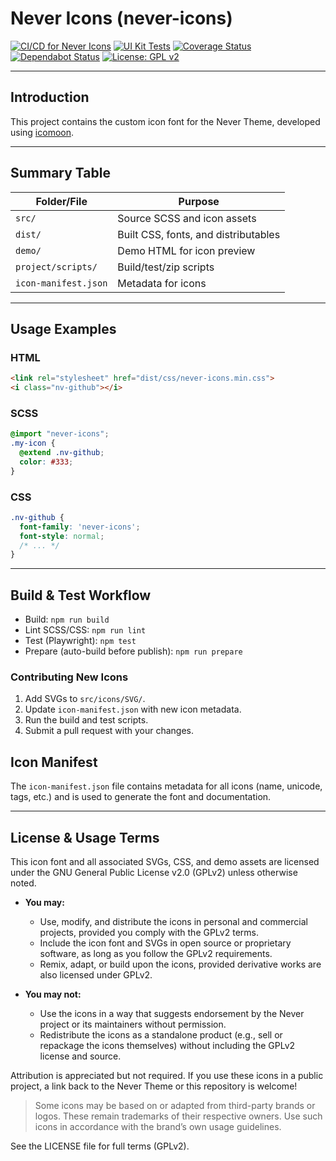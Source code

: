 # Never Icons (never-icons)

[![CI/CD for Never Icons](https://github.com/virilabs/never-icons/actions/workflows/nodejs.yml/badge.svg?branch=master)](https://github.com/virilabs/never-icons/actions/workflows/nodejs.yml)
[![UI Kit Tests](https://github.com/virilabs/never-icons/actions/workflows/ui-kit.yml/badge.svg?branch=main)](https://github.com/virilabs/never-icons/actions/workflows/ui-kit.yml)
[![Coverage Status](https://img.shields.io/badge/coverage-manual--see--ui--kit-yellow?logo=codecov)](COVERAGE.md)
[![Dependabot Status](https://img.shields.io/badge/dependabot-enabled-brightgreen?logo=dependabot)](https://github.com/virilabs/never-icons/pulls?q=is%3Apr+is%3Aopen+label%3Adependencies)
[![License: GPL v2](https://img.shields.io/badge/License-GPL%20v2-blue.svg)](https://www.gnu.org/licenses/old-licenses/gpl-2.0.html)

---

## Introduction

This project contains the custom icon font for the Never Theme, developed using [icomoon](https://icomoon.io/).

---

## Summary Table

| Folder/File         | Purpose                                 |
|---------------------|-----------------------------------------|
| `src/`              | Source SCSS and icon assets             |
| `dist/`             | Built CSS, fonts, and distributables    |
| `demo/`             | Demo HTML for icon preview              |
| `project/scripts/`  | Build/test/zip scripts                  |
| `icon-manifest.json`| Metadata for icons                      |

---

## Usage Examples

### HTML

```html
<link rel="stylesheet" href="dist/css/never-icons.min.css">
<i class="nv-github"></i>
```

### SCSS

```scss
@import "never-icons";
.my-icon {
  @extend .nv-github;
  color: #333;
}
```

### CSS

```css
.nv-github {
  font-family: 'never-icons';
  font-style: normal;
  /* ... */
}
```

---

## Build & Test Workflow

- Build: `npm run build`
- Lint SCSS/CSS: `npm run lint`
- Test (Playwright): `npm test`
- Prepare (auto-build before publish): `npm run prepare`

### Contributing New Icons

1. Add SVGs to `src/icons/SVG/`.
2. Update `icon-manifest.json` with new icon metadata.
3. Run the build and test scripts.
4. Submit a pull request with your changes.

## Icon Manifest

The `icon-manifest.json` file contains metadata for all icons (name, unicode, tags, etc.) and is used to generate the font and documentation.

---

## License & Usage Terms

This icon font and all associated SVGs, CSS, and demo assets are licensed under the GNU General Public License v2.0 (GPLv2) unless otherwise noted.

- **You may:**
  - Use, modify, and distribute the icons in personal and commercial projects, provided you comply with the GPLv2 terms.
  - Include the icon font and SVGs in open source or proprietary software, as long as you follow the GPLv2 requirements.
  - Remix, adapt, or build upon the icons, provided derivative works are also licensed under GPLv2.

- **You may not:**
  - Use the icons in a way that suggests endorsement by the Never project or its maintainers without permission.
  - Redistribute the icons as a standalone product (e.g., sell or repackage the icons themselves) without including the GPLv2 license and source.

Attribution is appreciated but not required. If you use these icons in a public project, a link back to the Never Theme or this repository is welcome!

> Some icons may be based on or adapted from third-party brands or logos. These remain trademarks of their respective owners. Use such icons in accordance with the brand’s own usage guidelines.

See the LICENSE file for full terms (GPLv2).
